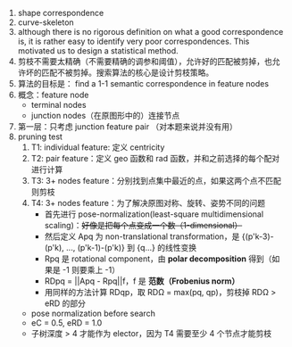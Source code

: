 1. shape correspondence
2. curve-skeleton
3. although there is no rigorous definition on what a good correspondence is, it is rather easy to identify very poor correspondences.
    This motivated us to design a statistical method.
4. 剪枝不需要太精确（不需要精确的调参和阈值），允许好的匹配被剪掉，也允许坏的匹配不被剪掉。搜索算法的核心是设计剪枝策略。
5. 算法的目标是： find a 1-1 semantic correspondence in feature nodes
6. 概念：feature node
    - terminal nodes
    - junction nodes（在原图形中的）连接节点
7. 第一层：只考虑 junction feature pair （对本题来说并没有用）
8. pruning test
    1. T1: individual feature: 定义 centricity
    2. T2: pair feature：定义 geo 函数和 rad 函数，并和之前选择的每个配对进行计算
    3. T3: 3+ nodes feature：分别找到点集中最近的点，如果这两个点不匹配则剪枝
    4. T4: 3+ nodes feature：为了解决原图对称、旋转、姿势不同的问题
        - 首先进行 pose-normalization(least-square multidimensional scaling)：~~好像是把每个点变成一个数（1-dimensional）~~
        - 然后定义 Apq 为 non-translational transformation，是 {(p'k-3)-(p'k), ..., (p'k-1)-(p'k)} 到 {q...} 的线性变换
        - Rpq 是 rotational component，由 **polar decomposition** 得到（如果是 -1 则要乘上 -1）
        - RDpq = ||Apq - Rpq||f，f 是 **范数（Frobenius norm）**
        - 用同样的方法计算 RDqp，取 RDΩ = max(pq, qp)，剪枝掉 RDΩ > eRD 的部分
    - pose normalization before search
    - eC = 0.5, eRD = 1.0
    - 子树深度 > 4 才能作为 elector，因为 T4 需要至少 4 个节点才能剪枝